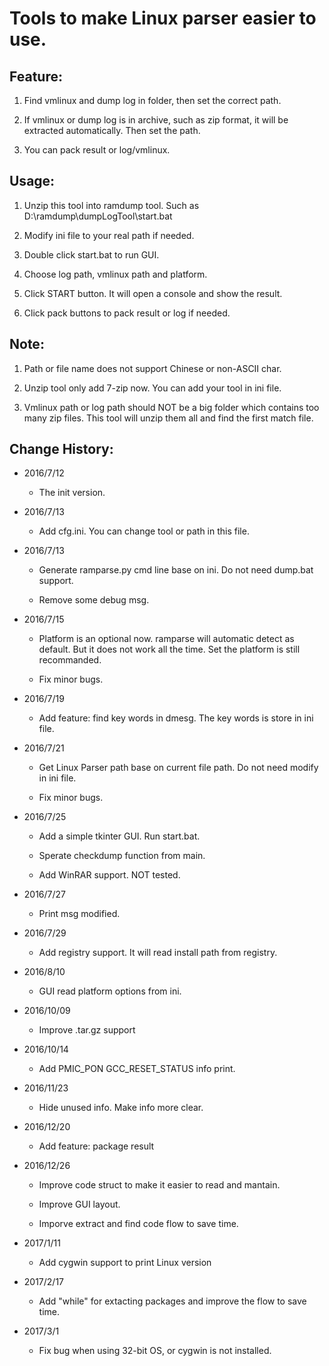 Tools to make Linux parser easier to use.
=========================================
Feature:
--------
1. Find vmlinux and dump log in folder, then set the correct path.

2. If vmlinux or dump log is in archive, such as zip format, it will be extracted automatically. Then set the path.

3. You can pack result or log/vmlinux.

Usage:
------
1. Unzip this tool into ramdump tool. Such as D:\ramdump\dumpLogTool\start.bat

2. Modify ini file to your real path if needed.

3. Double click start.bat to run GUI.

4. Choose log path, vmlinux path and platform.

5. Click START button. It will open a console and show the result.

6. Click pack buttons to pack result or log if needed.

Note:
-----
1. Path or file name does not support Chinese or non-ASCII char.

2. Unzip tool only add 7-zip now. You can add your tool in ini file.

3. Vmlinux path or log path should NOT be a big folder which contains too many zip files. This tool will unzip them all and find the first match file.

Change History:
---------------
* 2016/7/12

	* The init version.

* 2016/7/13

	* Add cfg.ini. You can change tool or path in this file.

* 2016/7/13

	* Generate ramparse.py cmd line base on ini. Do not need dump.bat support. 

	* Remove some debug msg.

* 2016/7/15

	* Platform is an optional now. ramparse will automatic detect as default. But it does not work all the time. Set the platform is still recommanded.

	* Fix minor bugs.

* 2016/7/19

	* Add feature: find key words in dmesg. The key words is store in ini file.
	
* 2016/7/21

	* Get Linux Parser path base on current file path. Do not need modify in ini file.

	* Fix minor bugs.
	
* 2016/7/25

	* Add a simple tkinter GUI. Run start.bat.
	
	* Sperate checkdump function from main.
	
	* Add WinRAR support. NOT tested.
	
* 2016/7/27

	* Print msg modified.

* 2016/7/29

	* Add registry support. It will read install path from registry.

* 2016/8/10

	* GUI read platform options from ini.
	
* 2016/10/09

	* Improve .tar.gz support

* 2016/10/14

	* Add PMIC_PON GCC_RESET_STATUS info print.
	
* 2016/11/23

	* Hide unused info. Make info more clear.
	
* 2016/12/20

	* Add feature: package result
	
* 2016/12/26

	* Improve code struct to make it easier to read and mantain.
	
	* Improve GUI layout.
	
	* Imporve extract and find code flow to save time.
	
* 2017/1/11

	* Add cygwin support to print Linux version

* 2017/2/17

	* Add "while" for extacting packages and improve the flow to save time.

* 2017/3/1

	* Fix bug when using 32-bit OS, or cygwin is not installed.
